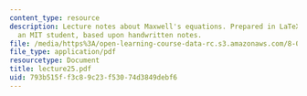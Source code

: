 ```yaml
---
content_type: resource
description: Lecture notes about Maxwell's equations. Prepared in LaTeX by James Silva,
  an MIT student, based upon handwritten notes.
file: /media/https%3A/open-learning-course-data-rc.s3.amazonaws.com/8-022-physics-ii-electricity-and-magnetism-fall-2006/793b515ff3c89c23f53074d3849debf6_lecture25.pdf
file_type: application/pdf
resourcetype: Document
title: lecture25.pdf
uid: 793b515f-f3c8-9c23-f530-74d3849debf6
---
```

